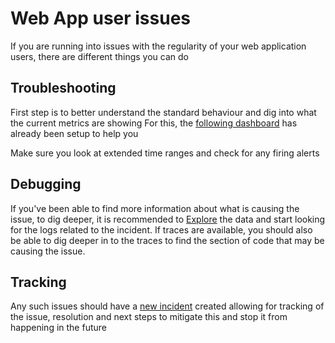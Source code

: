 # Web App user issues

If you are running into issues with the regularity of your web application users, there are different things you can do

## Troubleshooting

First step is to better understand the standard behaviour and dig into what the current metrics are showing
For this, the [following dashboard](https://se-demo.grafana.net/d/9ako2pfZz/web-app-observability-dashboard?orgId=1&refresh=5s) has already been setup to help you

Make sure you look at extended time ranges and check for any firing alerts

## Debugging

If you've been able to find more information about what is causing the issue, to dig deeper, it is recommended to [Explore](https://se-demo.grafana.net/explore?orgId=1&left=%7B%22datasource%22:%22prometheus%22,%22queries%22:%5B%7B%22refId%22:%22A%22,%22datasource%22:%7B%22type%22:%22prometheus%22,%22uid%22:%22prometheus%22%7D%7D%5D,%22range%22:%7B%22from%22:%22now-1h%22,%22to%22:%22now%22%7D%7D) the data and start looking for the logs related to the incident. If traces are available, you should also be able to dig deeper in to the traces to find the section of code that may be causing the issue.

## Tracking

Any such issues should have a [new incident](https://sedemo.grafana.net/a/grafana-incident-app/incidents) created allowing for tracking of the issue, resolution and next steps to mitigate this and stop it from happening in the future
